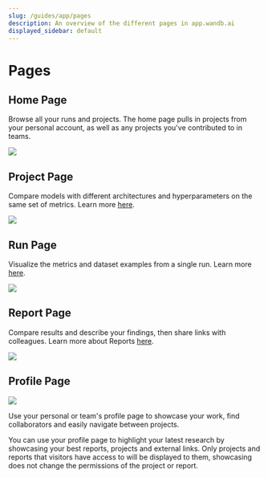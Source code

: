 ```yaml
---
slug: /guides/app/pages
description: An overview of the different pages in app.wandb.ai
displayed_sidebar: default
---
```


# Pages

## Home Page

Browse all your runs and projects. The home page pulls in projects from your personal account, as well as any projects you've contributed to in teams.

![](/images/app_ui/home_page.png)

## Project Page

Compare models with different architectures and hyperparameters on the same set of metrics. Learn more [here](project-page.md).

![](/images/app_ui/project_page.png)

## Run Page

Visualize the metrics and dataset examples from a single run. Learn more [here](run-page.md).

![](/images/app_ui/run_page.png)

## Report Page

Compare results and describe your findings, then share links with colleagues. Learn more about Reports [here](../../../guides/reports/).

![](/images/app_ui/example_report_for_molecules.png)

## Profile Page

![](/images/app_ui/profile_page_overview.webp)

Use your personal or team's profile page to showcase your work, find collaborators and easily navigate between projects.

You can use your profile page to highlight your latest research by showcasing your best reports, projects and external links. Only projects and reports that visitors have access to will be displayed to them, showcasing does not change the permissions of the project or report.
